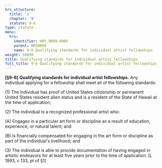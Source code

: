 ```yaml
---
hrs_structure:
  title: '1'
  chapter: '9'
  statute: 9-6
type: statute
menu:
  hrs:
    identifier: HRS_0009-0006
    parent: HRS0009
    name: 9-6 Qualifying standards for individual artist fellowships
weight: 16030
title: Qualifying standards for individual artist fellowships
full_title: 9-6 Qualifying standards for individual artist fellowships
---
```

**[§9-6]** **Qualifying standards for individual artist fellowships.** Any individual applying for a fellowship shall meet all of the following standards:

(1) The individual has proof of United States citizenship or permanent United States resident alien status and is a resident of the State of Hawaii at the time of application;

(2) The individual is a recognized professional artist who:

(A) Engages in a particular art form or discipline as a result of education, experience, or natural talent; and

(B) Is financially compensated for engaging in the art form or discipline as part of the individual's livelihood; and

(3) The individual is able to provide documentation of having engaged in artistic endeavors for at least five years prior to the time of application. [L 1993, c 133, pt of §1]